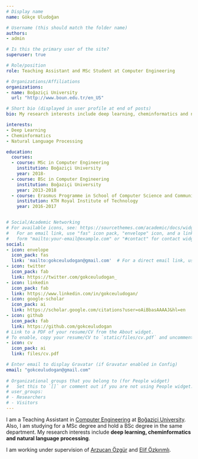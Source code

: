 ```yaml
---
# Display name
name: Gökçe Uludoğan

# Username (this should match the folder name)
authors:
- admin

# Is this the primary user of the site?
superuser: true

# Role/position
role: Teaching Assistant and MSc Student at Computer Engineering

# Organizations/Affiliations
organizations:
- name: Boğaziçi University
  url: "http://www.boun.edu.tr/en_US"

# Short bio (displayed in user profile at end of posts)
bio: My research interests include deep learning, cheminformatics and natural language processing. 

interests:
- Deep Learning
- Cheminformatics
- Natural Language Processing

education:
  courses:
  - course: MSc in Computer Engineering
    institution: Boğaziçi University
    year: 2018-
  - course: BSc in Computer Engineering
    institution: Boğaziçi University
    year: 2013-2018
  - course: Erasmus Programme in School of Computer Science and Communication
    institution: KTH Royal Institute of Technology
    year: 2016-2017


# Social/Academic Networking
# For available icons, see: https://sourcethemes.com/academic/docs/widgets/#icons
#   For an email link, use "fas" icon pack, "envelope" icon, and a link in the
#   form "mailto:your-email@example.com" or "#contact" for contact widget.
social:
- icon: envelope
  icon_pack: fas
  link: 'mailto:gokceuludogan@gmail.com'  # For a direct email link, use "mailto:test@example.org".
- icon: twitter
  icon_pack: fab
  link: https://twitter.com/gokceuludogan_
- icon: linkedin
  icon_pack: fab
  link: https://www.linkedin.com/in/gokceuludogan/  
- icon: google-scholar
  icon_pack: ai
  link: https://scholar.google.com/citations?user=oAiBbasAAAAJ&hl=en
- icon: github
  icon_pack: fab
  link: https://github.com/gokceuludogan
# Link to a PDF of your resume/CV from the About widget.
# To enable, copy your resume/CV to `static/files/cv.pdf` and uncomment the lines below.  
- icon: cv
  icon_pack: ai
  link: files/cv.pdf

# Enter email to display Gravatar (if Gravatar enabled in Config)
email: "gokceuludogan@gmail.com"
  
# Organizational groups that you belong to (for People widget)
#   Set this to `[]` or comment out if you are not using People widget.  
# user_groups:
# - Researchers
# - Visitors
---
```


I am a Teaching Assistant in [Computer Engineering](https://www.cmpe.boun.edu.tr/) at [Boğaziçi University](http://www.boun.edu.tr/en_US). Also, I am studying for a MSc degree and hold a BSc degree in the same department. My research interests include **deep learning, cheminformatics and natural language processing**.

I am working under supervision of [Arzucan Özgür](https://www.cmpe.boun.edu.tr/~ozgur/) and [Elif Özkırımlı](https://che.boun.edu.tr/en/elif-ozkirimli-olmez). 
